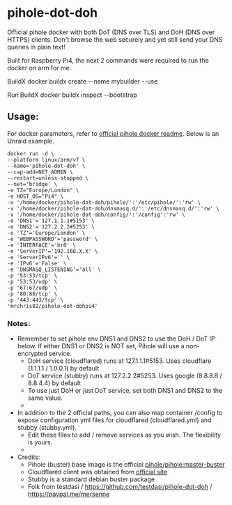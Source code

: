 # pihole-dot-doh
Official pihole docker with both DoT (DNS over TLS) and DoH (DNS over HTTPS) clients. Don't browse the web securely and yet still send your DNS queries in plain text!

Built for Raspberry Pi4, the next 2 commands were required to run the docker on arm for me.

BuildX
docker buildx create --name mybuilder --use

Run BuildX
docker buildx inspect --bootstrap

## Usage:
For docker parameters, refer to [official pihole docker readme](https://github.com/pi-hole/pi-hole). Below is an Unraid example.

    docker run -d \
    --platform linux/arm/v7 \
    --name='pihole-dot-doh' \
    --cap-add=NET_ADMIN \
    --restart=unless-stopped \
    --net='bridge' \
    -e TZ="Europe/London" \
    -e HOST_OS="Pi4" \
    -v '/home/docker/pihole-dot-doh/pihole/':'/etc/pihole/':'rw' \
    -v '/home/docker/pihole-dot-doh/dnsmasq.d/':'/etc/dnsmasq.d/':'rw' \
    -v '/home/docker/pihole-dot-doh/config/':'/config':'rw' \
    -e 'DNS1'='127.1.1.1#5153' \
    -e 'DNS2'='127.2.2.2#5253' \
    -e 'TZ'='Europe/London' \
    -e 'WEBPASSWORD'='password' \
    -e 'INTERFACE'='br0' \
    -e 'ServerIP'='192.168.X.X' \
    -e 'ServerIPv6'='' \
    -e 'IPv6'='False' \
    -e 'DNSMASQ_LISTENING'='all' \
    -p '53:53/tcp' \
    -p '53:53/udp' \
    -p '67:67/udp' \
    -p '80:80/tcp' \
    -p '443:443/tcp' \
    'mrchris82/pihole-dot-dohpi4'

### Notes:
* Remember to set pihole env DNS1 and DNS2 to use the DoH / DoT IP below. If either DNS1 or DNS2 is NOT set, Pihole will use a non-encrypted service.
  * DoH service (cloudflared) runs at 127.1.1.1#5153. Uses cloudflare (1.1.1.1 / 1.0.0.1) by default
  * DoT service (stubby) runs at 127.2.2.2#5253. Uses google (8.8.8.8 / 8.8.4.4) by default
  * To use just DoH or just DoT service, set both DNS1 and DNS2 to the same value. 
  * 
* In addition to the 2 official paths, you can also map container /config to expose configuration yml files for cloudflared (cloudflared.yml) and stubby (stubby.yml).
  * Edit these files to add / remove services as you wish. The flexibility is yours.
  * 
* Credits:
  * Pihole (buster) base image is the official [pihole/pihole:master-buster](https://hub.docker.com/r/pihole/pihole/tags?page=1&name=master-buster)
  * Cloudflared client was obtained from [official site](https://developers.cloudflare.com/argo-tunnel/downloads)
  * Stubby is a standard debian buster package
  * Folk from testdasi / https://github.com/testdasi/pihole-dot-doh / https://paypal.me/mersenne
